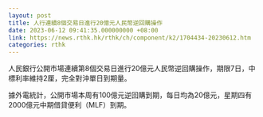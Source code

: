 ```yaml
---
layout: post
title: 人行連續8個交易日進行20億元人民幣逆回購操作
date: 2023-06-12 09:41:35.000000000 +08:00
link: https://news.rthk.hk/rthk/ch/component/k2/1704434-20230612.htm
categories: rthk
---
```


人民銀行公開市場連續第8個交易日進行20億元人民幣逆回購操作，期限7日，中標利率維持2厘，完全對沖單日到期量。

據外電統計，公開市場本周有100億元逆回購到期，每日均為20億元，星期四有2000億元中期借貸便利（MLF）到期。
